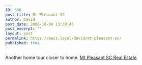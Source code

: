 ```yaml
---
ID: 586
post_title: Mt Pleasant SC
author: David
post_date: 2006-10-08 13:30:46
post_excerpt: ""
layout: post
permalink: https://macs.local/david/mt-pleasant-sc/
published: true
---
```

Another home tour closer to home.
<a href="http://www.mtpleasant-sc.com/realestate/" target="_blank">Mt Pleasant SC Real Estate</a>